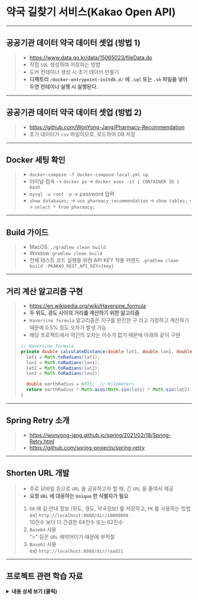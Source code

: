 # 약국 길찾기 서비스(Kakao Open API)
<hr>

## 공공기관 데이터 약국 데이터 셋업 (방법 1)
> - https://www.data.go.kr/data/15065023/fileData.do
> - 직접 `SQL` 생성하여 저장하는 방법
> - 도커 컨테이너 생성 시 초기 데이터 만들기
> - <b>디렉토리 `/docker-entrypoint-initdb.d/` 에 `.sql` 또는 `.sh` 파일을 넣어두면 컨테이너 실행 시 실행된다.</b>
<hr>

## 공공기관 데이터 약국 데이터 셋업 (방법 2)
> - https://github.com/WonYong-Jang/Pharmacy-Recommendation
> - 초기 데이터가 `csv` 파일이므로, 로드하여 DB 저장
<hr>

## Docker 세팅 확인
> - `docker-compose -f docker-compose-local.yml up`
> - 터미널 접속 -> `docker ps` -> `docker exec -it { CONTAINER ID } bash`
> - `mysql -u root -p` -> password 입력
> - `show databases;` -> `use pharmacy_recommendation` -> `show tables;` -> `select * from pharmacy;`
<hr>

## Build 가이드
> - MacOS: `./gradlew clean build`
> - Window: `gradlew clean build`
> - 전체 테스트 코드 실행을 위한 API KEY 적용 커맨드
> `.gradlew clean build -PKAKAO_REST_API_KEY={key}`
<hr>

## 거리 계산 알고리즘 구현
> - https://en.wikipedia.org/wiki/Haversine_formula
> - <b>두 위도, 경도 사이의 거리를 계산하기 위한 알고리즘</b>
> - `Haversine formula` 알고리즘은 지구를 완전한 구 라고 가정하고 계산하기 때문에 0.5% 정도 오차가 발생 가능
> - 해당 프로젝트에서 약간의 오차는 이슈가 없기 때문에 아래와 같이 구현
> ```java
> // Haversine formula
> private double calculateDistance(double lat1, double lon1, double lat2, double lon2) {
>   lat1 = Math.toRadians(lat1);
>   lon1 = Math.toRadians(lon1);
>   lat2 = Math.toRadians(lat2);
>   lon2 = Math.toRadians(lon2);
> 
>   double earthRadius = 6371;  // Kilometers
>   return earthRadius * Math.acos(Math.sin(lat1) * Math.sin(lat2) + Math.cos(lat1) * Math.cos(lat2) * Math.cos(lon1 - lon2));
> }
> ```
<hr>

## Spring Retry 소개
> - https://wonyong-jang.github.io/spring/2021/02/18/Spring-Retry.html
> - https://github.com/spring-projects/spring-retry
<hr>

## Shorten URL 개발
> - 주로 모바일 등으로 `URL` 을 공유하고자 할 때, 긴 `URL` 을 줄여서 제공
> - <b>요청 `URL` 에 대응하는 `Unique` 한 식별자가 필요</b>
> 1. `DB` 에 길 안내 정보 (위도, 경도, 약국정보) 를 저장하고, `PK` 를 사용하는 방법  
> ex) `http://localhost:8080/dir/10000000`  
> 10진수 보다 더 간결한 64진수 또는 62진수
> 2. `Base64` 사용  
> "=" 등은 `URL` 예약어이기 때문에 부적절  
> 3. `Base62` 사용  
> ex) `http://localhost:8080/dir/raad21`  
<hr>

## 프로젝트 관련 학습 자료
<details>
<summary><b>내용 상세 보기 (클릭) </b></summary>
<div markdown="1">

### Spring Data JPA 란?
> - JPA 란 Java 어플리케이션에서 관계형 데이터베이스를 사용하는 방식을 정의한 인터페이스
> - Spring Data JPA 는 Spring 에서 제공하는 모듈 중 하나로, 개발자가 JPA 를 더 쉽고 편하게 사용할 수 있도록 도와준다.
> - <b>JPA 를 한 단계 추상화시킨 Repository 인터페이스 제공</b>
> - build.gradle 의존성 추가 및 인터페이스만 정의해주게 되면 JPA 의 CRUD 를 바로 사용 가능
> - <b>단, 영속성 컨텍스트 및 Dirty Checking 개념을 잘 이해하고 사용하지 않으면 데이터 손실 및 성능 이슈가 발생할 수 있다.</b>
<hr>

### Spring Data JPA 사용 시 주의사항
> - <b>`JPA` 의 모든 데이터 변경은 아래와 같이 트랜잭션 안에서 실행된다.</b>
> - <b>즉, 트랜잭션 밖에서 데이터 변경은 반영되지 않는다.</b>
> - `Spring Data JPA` 구현 코드를 살펴보면, 변경이 일어나는 코드는 `@Transactional` 이 이미 추가되어 있다.
> - 즉, 구현 코드를 정확히 이해하지 않고 사용시 문제가 발생할 수 있다.
<hr>

### 영속성 컨텍스트 (Persistence Context)
> - 영속성 컨텍스트는 엔티티를 저장하고 관리하는 저장소이며, 어플리케이션과 데이터베이스 사이에 entity 를 보관하는 가상의 데이터베이스 같은 역할
> - <b>`Spring Data JPA` 에서 제공하는 `save` 메서드 구현 코드를 보면 `em.persist` 를 통해 영속성 컨텍스트에 저장</b>
> - <b>이때, 엔티티는 영속상태</b>
> - 이미 영속상태인 경우 `merge` 를 통해 덮어쓴다.
<hr>

### 영속성 컨텍스트를 왜 사용할까?
> - Database 와 어플리케이션 사이의 중간 계층에 있으면서 여러가지 이점이 있다.
> - 영속성 컨텍스트 내에 1차 캐시
> - 영속성 컨텍스트 내에 쓰기 지연 SQL 저장소
> - 엔티티 수정 (`Dirty Checking`)
<hr>

### 영속성 컨텍스트 - 1차 캐시
> - 영속성 컨텍스트 내부에 1차 캐시를 가지고 있다.
> - persist 를 하는 순간 PK 값 (ID), 타입과 객체를 맵핑하여 1차 캐시에 가지고 있음
> - <b>한 트랜잭션 내에 1차 캐시에 이미있는 값을 조회하는 경우, DB 를 조회하지 않고 1차 캐시에 있는 내용을 그대로 가져온다.</b>
> - 단, 1차 캐시는 어플리케이션 전체 공유가 아닌 한 트랜잭션 내에서만 공유
> - 반면, 조회했을 때 1차 캐시에 없다면 DB 에서 가져와서 1차 캐시에 저장 후 반환
> ```Java
> // 엔티티를 생성한 상태 (비영속)
> Member member = new Member();
> member.setId("member1");
> member.setUsername("회원1");
> 
> // 엔티티를 영속
> em.persist();
> ```
<hr>

### 영속성 컨텍스트 - 쓰기 지연 SQL
> - `memberA` 를 `persist` 하는 순간, 1차 캐시에 넣고 쓰기를 지연 SQL 저장소에 쿼리를 만들어 쌓는다.
> - `memberB` 도 `persist` 하는 순간, 동일한 과정을 거치며, <b>`commit` 하는 순간 `flush` 가 되면서 DB 에 반영</b>
> - `flush` 란 영속성 컨텍스트의 변경 내용을 DB 에 반영하며, 1차 캐시를 지우지는 않는다.

### JPA Dirty Checking
> - 코드에서 엔티티의 값만 변경했을 뿐인데, 데이터베이스 업데이트 쿼리가 발생한다?
> - 이유는 `Dirty Checking` 덕분이며, `Dirty` 란 상태의 변화가 생긴 정도를 의미한다.
> - <b>즉, `Dirty Checking` 이란 엔티티 상태 변경 검사</b>
> - JPA 에서 트랜잭션이 끝나는 시점에 변화가 있는 모든 entity 객체를 데이터베이스에 자동으로 반여해 준다.
<hr>

### Dirty Checking 내부 구조
> - `JPA` 는 `commit` 하는 순간 내부적으로 `flush` 가 호출되고, 이 때 엔티티와 스냅샷을 비교
> - 1차 캐시에는 처음 들어온 상태인 엔티티 스냅샷을 넣어두고 commit 하는 순간 변경된 값이 있는지 비교하여 변경된 값이 있으면 `update`쿼리를 쓰기 지연 SQL에 넣어둔다.
<hr>

### JPA Dirty Checking 주의사항
> - 당연히 Dirty Checking 은 영속성 컨텍스트가 관리하는 entity 에만 적용된다.
> - <b>영속성 컨텍스트에 처음 저장된 순간 스냅샷을 저장해놓고, 트랜잭션이 끝나는 시점에 비교하여 변경된 부분을 쿼리로 새성하여 데이터베이스로 반영</b> 한다.
> - <b>즉, 영속 상태가 아닐 경우, 값을 변경해도 데이터베이스에 반영되지 않는다.</b>
> - <b>트랜잭션이 없이 데이터 반영이 일어나지 않는다.</b>
<hr>

### Spring Transactional 이란?
> - `Spring` 에서 `Transaction` 처리를 `@Transactional` 어노테이션을 이용하여 처리
> - `@Transactional` 은 `Spring AOP` 기반이며, `Spring AOP` 는 `Proxy` 기반으로 동작
> - <b>`@Transactional` 이 포함된 메서드가 호출될 경우, `Proxy` 객체를 생성함으로써 `Transaction` 생성 및 커밋 또는 롤백 후 `Transaction` 닫는 부수적인 작업을 `Proxy` 객체에게 위임</b>
> - `Proxy` 의 핵심적인 기능은 지정된 메서드 호출(`Invocation`) 될 때, 이 메서드를 가로채어 부가 기능들을 `Proxy` 객체에게 위임
> - 즉, 개발자가 메서드에 `@Transactional` 만 선언하고, 비지니스 로직에 집중 가능!
<hr>

### Spring Transactional 주의사항
> - https://tedblob.com/spring-aop-proxy
> - Spring `AOP` 기반으로 하는 기능들 (`@Transactional`, `@Cacheable`, `@Async`) 사용 시 `Self Invocation` 문제로 인하여 장애가 발생할 수 있음
> - 메서드가 호출되는 시점에 프록시 객체를 생성하고, 프록시 객체는 부가 기능 (`Transaction`) 을 주입해 준다.
> - 외부에서 `bar()` 메서드를 실행할 때 정상적으로 프록시가 동작
> - 하지만, `@Transactional` 을 `foo()` 에만 선언하고 외부에서 `bar()` 를 호출하고, `bar() -> foo()` 호출했다면?
<hr>

### Self Invocation 해결 방법
> - 트랜잭션 위치를 외부에서 호출하는 `bar()` 메서드로 이동
> - 객체의 책임을 최대한 분리하여 외부 호출하도록 리팩토링
<hr>

### Spring Transaction 주의사항 (읽기 전용)
> - `@Transactional(readOnly - true)` 스프링에서 트랜잭션을 읽기 전용으로 설정 가능
> - 읽기 전용으로 설정하게 되면, JPA 에서 스냅샷 저장 및 `Dirty Checking` 작업을 수행하지 않기 때문에 성능적으로 이점
> - 따라서, `Dirty Checking` 불가
<hr>

### Spring Transactional 주의사항 (우선순위)
> - `@Transactional` 은 적용 우선순위를 가지고 있으며, 클래스 보다 메서드가 우선순위가 높다
> - 클래스에 `@Transactional(readOnly = true)` (읽기전용) 으로 적용해 놓고, `update` 가 발생하는 메서드에만 `readOnly = false` 우선 적용 (`SimpleJpaRepository`)
<hr>

### MockMvc 를 이용한 테스트 코드 작성
> - 스프링 MVC 를 모킹하여 웹 어플리케이션을 테스트할 수 있는 도구
> - 컨트롤러 레이어를 테스트 하기 위해 사용
> - 매번 직접 서버를 띄우고 브라우저를 통해서 테스트하지 않고 테스트 코드를 통해 검증 가능
> - [참고자료](https://wonyong-jang.github.io/spring/2022/07/08/Spring-MockMvc.html)
<hr>

</div>
</details>
